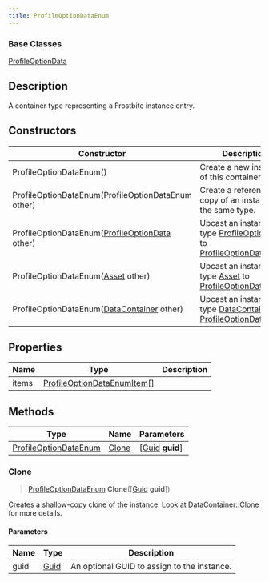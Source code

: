 ```yaml
---
title: ProfileOptionDataEnum
---
```

### Base Classes

[ProfileOptionData](/vext/ref/fb/profileoptiondata/)

## Description

A container type representing a Frostbite instance entry.

## Constructors

| Constructor                                                                      | Description                                                                                                                       |
| -------------------------------------------------------------------------------- | --------------------------------------------------------------------------------------------------------------------------------- |
| ProfileOptionDataEnum()                                                          | Create a new instance of this container type.                                                                                     |
| ProfileOptionDataEnum(ProfileOptionDataEnum other)                               | Create a reference copy of an instance of the same type.                                                                          |
| ProfileOptionDataEnum([ProfileOptionData](/vext/ref/fb/profileoptiondata/) other)              | Upcast an instance of type [ProfileOptionData](/vext/ref/fb/profileoptiondata/) to [ProfileOptionDataEnum](/vext/ref/fb/profileoptiondataenum/).              |
| ProfileOptionDataEnum([Asset](/vext/ref/fb/asset/) other)                                      | Upcast an instance of type [Asset](/vext/ref/fb/asset/) to [ProfileOptionDataEnum](/vext/ref/fb/profileoptiondataenum/).                                      |
| ProfileOptionDataEnum([DataContainer](/vext/ref/shared/class/datacontainer) other) | Upcast an instance of type [DataContainer](/vext/ref/shared/class/datacontainer) to [ProfileOptionDataEnum](/vext/ref/fb/profileoptiondataenum/). |

## Properties

| Name  | Type                                                       | Description |
| ----- | ---------------------------------------------------------- | ----------- |
| items | [ProfileOptionDataEnumItem](/vext/ref/fb/profileoptiondataenumitem/)\[\] |             |

## Methods

| Type                                           | Name            | Parameters                                     |
| ---------------------------------------------- | --------------- | ---------------------------------------------- |
| [ProfileOptionDataEnum](/vext/ref/fb/profileoptiondataenum/) | [Clone](#clone) | \[[Guid](/vext/ref/shared/class/guid) **guid**\] |

### Clone

> [ProfileOptionDataEnum](/vext/ref/fb/profileoptiondataenum/) **Clone**(\[[Guid](/vext/ref/shared/class/guid) **guid**\])

Creates a shallow-copy clone of the instance. Look at [DataContainer::Clone](/vext/ref/shared/class/datacontainer#clone) for more details.

#### Parameters

| Name | Type         | Description                                 |
| ---- | ------------ | ------------------------------------------- |
| guid | [Guid](/vext/ref/shared/class/guid/) | An optional GUID to assign to the instance. |
